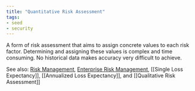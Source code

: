 ```yaml
---
title: "Quantitative Risk Assessment"
tags:
- seed
- security
---
```


A form of risk assessment that aims to assign concrete values to each risk factor. Determining and assigning these values is complex and time consuming. No historical data makes accuracy very difficult to achieve.

See also: [Risk Management](notes/Risk%20Management.md), [Enterprise Risk Management](notes/Enterprise%20Risk%20Management.md), [[Single Loss Expectancy]], [[Annualized Loss Expectancy]], and [[Qualitative Risk Assessment]] 